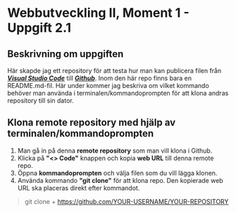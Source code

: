 # Webbutveckling II, Moment 1 - Uppgift 2.1

## Beskrivning om uppgiften

Här skapde jag ett repository  för att testa hur man kan publicera filen från [**_Visual Studio Code_**](https://code.visualstudio.com/) till [**_Github_**](https://github.com/). Inom den här repo finns bara en README.md-fil. Här under kommer jag beskriva om vilket kommando behöver man använda i terminalen/kommandoprompten för att klona andras repository till sin dator.

## Klona remote repository med hjälp av terminalen/kommandoprompten
1. Man gå in på denna **remote repository** som man vill klona i Github.
2. Klicka på **"<> Code"** knappen och kopia **web URL** till denna remote repo.
3. Öppna **kommandoprompten** och välja filen som du vill lägga klonen.
4. Använda kommando **"git clone"** för att klona repo. Den kopierade web URL ska placeras direkt efter kommandot.

> git clone + https://github.com/YOUR-USERNAME/YOUR-REPOSITORY

